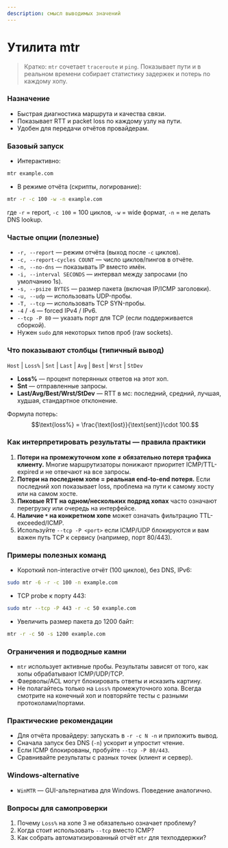 ```yaml
---
description: смысл выводимых значений
---
```


# Утилита mtr

> Кратко: `mtr` сочетает `traceroute` и `ping`. Показывает пути и в реальном времени собирает статистику задержек и потерь по каждому хопу.

### Назначение

* Быстрая диагностика маршрута и качества связи.
* Показывает RTT и packet loss по каждому узлу на пути.
* Удобен для передачи отчётов провайдерам.

### Базовый запуск

* Интерактивно:

```bash
mtr example.com
```

* В режиме отчёта (скрипты, логирование):

```bash
mtr -r -c 100 -w -n example.com
```

где `-r` = report, `-c 100` = 100 циклов, `-w` = wide формат, `-n` = не делать DNS lookup.

### Частые опции (полезные)

* `-r, --report` — режим отчёта (выход после `-c` циклов).
* `-c, --report-cycles COUNT` — число циклов/пингов в отчёте.
* `-n, --no-dns` — показывать IP вместо имён.
* `-i, --interval SECONDS` — интервал между запросами (по умолчанию 1s).
* `-s, --psize BYTES` — размер пакета (включая IP/ICMP заголовки).
* `-u, --udp` — использовать UDP-пробы.
* `-T, --tcp` — использовать TCP SYN-пробы.
* `-4` / `-6` — forced IPv4 / IPv6.
* `--tcp -P 80` — указать порт для TCP (если поддерживается сборкой).
* Нужен `sudo` для некоторых типов проб (raw sockets).

### Что показывают столбцы (типичный вывод)

`Host` | `Loss%` | `Snt` | `Last` | `Avg` | `Best` | `Wrst` | `StDev`

* **Loss%** — процент потерянных ответов на этот хоп.
* **Snt** — отправленные запросы.
* **Last/Avg/Best/Wrst/StDev** — RTT в мс: последний, средний, лучшая, худшая, стандартное отклонение.

Формула потерь: $$\text{loss%} = \frac{\text{lost}}{\text{sent}}\cdot 100.$$

### Как интерпретировать результаты — правила практики

1. **Потери на промежуточном хопе ≠ обязательно потеря трафика клиенту.** Многие маршрутизаторы понижают приоритет ICMP/TTL-expired и не отвечают на все запросы.
2. **Потери на последнем хопе = реальная end-to-end потеря.** Если последний хоп показывает loss, проблема на пути к самому хосту или на самом хосте.
3. **Пиковые RTT на одном/нескольких подряд хопах** часто означают перегрузку или очередь на интерфейсе.
4. **Наличие `*` на конкретном хопе** может означать фильтрацию TTL-exceeded/ICMP.
5. Используйте `--tcp -P <port>` если ICMP/UDP блокируются и вам важен путь TCP к сервису (например, порт 80/443).

### Примеры полезных команд

* Короткий non-interactive отчёт (100 циклов), без DNS, IPv6:

```bash
sudo mtr -6 -r -c 100 -n example.com
```

* TCP probe к порту 443:

```bash
sudo mtr --tcp -P 443 -r -c 50 example.com
```

* Увеличить размер пакета до 1200 байт:

```bash
mtr -r -c 50 -s 1200 example.com
```

### Ограничения и подводные камни

* `mtr` использует активные пробы. Результаты зависят от того, как хопы обрабатывают ICMP/UDP/TCP.
* Фаерволы/ACL могут блокировать ответы и исказить картину.
* Не полагайтесь только на `Loss%` промежуточного хопа. Всегда смотрите на конечный хоп и повторяйте тесты с разными протоколами/портами.

### Практические рекомендации

* Для отчёта провайдеру: запускать в `-r -c N -n` и приложить вывод.
* Сначала запуск без DNS (`-n`) ускорит и упростит чтение.
* Если ICMP блокированы, пробуйте `--tcp -P 80/443`.
* Сравнивайте результаты с разных точек (клиент и сервер).

### Windows-alternative

* `WinMTR` — GUI-альтернатива для Windows. Поведение аналогично.

### Вопросы для самопроверки

1. Почему `Loss%` на хопе 3 не обязательно означает проблему?
2. Когда стоит использовать `--tcp` вместо ICMP?
3. Как собрать автоматизированный отчёт `mtr` для техподдержки?

